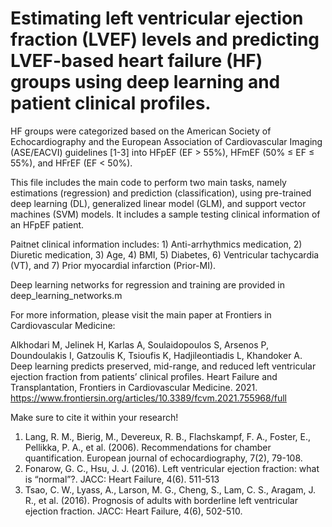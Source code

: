 # Estimating left ventricular ejection fraction (LVEF) levels and predicting LVEF-based heart failure (HF) groups using deep learning and patient clinical profiles.
HF groups were categorized based on the American Society of Echocardiography and the European Association of Cardiovascular Imaging (ASE/EACVI) guidelines [1-3] into HFpEF (EF > 55%), HFmEF (50% ≤ EF ≤ 55%), and HFrEF (EF < 50%).

This file includes the main code to perform two main tasks, namely estimations (regression) and prediction (classification), using pre-trained deep learning (DL), generalized linear model (GLM), and support vector machines (SVM) models. It includes a sample testing clinical information of an HFpEF patient. 

Paitnet clinical information includes: 1) Anti-arrhythmics medication, 2) Diuretic medication, 3) Age, 4) BMI, 5) Diabetes, 6) Ventricular tachycardia (VT), and 7) Prior myocardial infarction (Prior-MI).

Deep learning networks for regression and training are provided in deep_learning_networks.m

For more information, please visit the main paper at Frontiers in Cardiovascular Medicine:

Alkhodari M, Jelinek H, Karlas A, Soulaidopoulos S, Arsenos P, Doundoulakis I, Gatzoulis K, Tsioufis K, Hadjileontiadis L, Khandoker A. Deep learning predicts preserved, mid-range, and reduced left ventricular ejection fraction from patients’ clinical profiles. Heart Failure and Transplantation, Frontiers in Cardiovascular Medicine. 2021. https://www.frontiersin.org/articles/10.3389/fcvm.2021.755968/full

Make sure to cite it within your research!

1. Lang, R. M., Bierig, M., Devereux, R. B., Flachskampf, F. A., Foster, E., Pellikka, P. A., et al. (2006). Recommendations for chamber quantification. European journal of echocardiography, 7(2), 79-108.
2. Fonarow, G. C., Hsu, J. J. (2016). Left ventricular ejection fraction: what is “normal”?.‏ JACC: Heart Failure, 4(6). 511-513
3. Tsao, C. W., Lyass, A., Larson, M. G., Cheng, S., Lam, C. S., Aragam, J. R., et al. (2016). Prognosis of adults with borderline left ventricular ejection fraction. JACC: Heart Failure, 4(6), 502-510.
